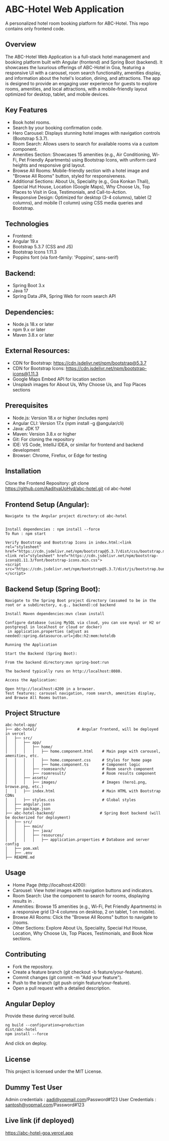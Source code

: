 # ABC-Hotel Web Application
A personalized hotel room booking platform for ABC-Hotel. This repo contains only frontend code.

## Overview
The ABC-Hotel Web Application is a full-stack hotel management and booking platform 
built with Angular (frontend) and Spring Boot (backend). It showcases the luxurious 
offerings of ABC-Hotel in Goa, featuring a responsive UI with a carousel, room search 
functionality, amenities display, and information about the hotel's location, dining, 
and attractions. The app is designed to provide an engaging user experience for guests 
to explore rooms, amenities, and local attractions, with a mobile-friendly layout optimized 
for desktop, tablet, and mobile devices.

## Key Features
- Book hotel rooms.
- Search by your booking confirmation code.
- Hero Carousel: Displays stunning hotel images with navigation controls (Bootstrap 5.3.7).
- Room Search: Allows users to search for available rooms via a custom <app-roomsearch> component.
- Amenities Section: Showcases 15 amenities (e.g., Air Conditioning, Wi-Fi, Pet Friendly Apartments) using Bootstrap Icons, with uniform card heights and responsive grid layout.
- Browse All Rooms: Mobile-friendly section with a hotel image and "Browse All Rooms" button, styled for responsiveness.
- Additional Sections: About Us, Speciality (e.g., Goa Konkan Thali), Special Hut House, Location (Google Maps), Why Choose Us, Top Places to Visit in Goa, Testimonials, and Call-to-Action.
- Responsive Design: Optimized for desktop (3-4 columns), tablet (2 columns), and mobile (1 column) 
using CSS media queries and Bootstrap.

## Technologies

- Frontend:
- Angular 19.x
- Bootstrap 5.3.7 (CSS and JS)
- Bootstrap Icons 1.11.3
- Poppins font (via font-family: 'Poppins', sans-serif)

## Backend:
- Spring Boot 3.x
- Java 17
- Spring Data JPA, Spring Web for room search API


## Dependencies:
- Node.js 18.x or later
- npm 9.x or later
- Maven 3.8.x or later


## External Resources:
- CDN for Bootstrap: https://cdn.jsdelivr.net/npm/bootstrap@5.3.7
- CDN for Bootstrap Icons: https://cdn.jsdelivr.net/npm/bootstrap-icons@1.11.3
- Google Maps Embed API for location section
- Unsplash images for About Us, Why Choose Us, and Top Places sections



## Prerequisites

- Node.js: Version 18.x or higher (includes npm)
- Angular CLI: Version 17.x (npm install -g @angular/cli)
- Java: JDK 17
- Maven: Version 3.8.x or higher
- Git: For cloning the repository
- IDE: VS Code, IntelliJ IDEA, or similar for frontend and backend development
- Browser: Chrome, Firefox, or Edge for testing

## Installation

Clone the Frontend Repository:
git clone https://github.com/AadityaUoHyd/abc-hotel.git
cd abc-hotel


## Frontend Setup (Angular):
```
Navigate to the Angular project directory:cd abc-hotel


Install dependencies : npm install --force
To Run : npm start

Verify Bootstrap and Bootstrap Icons in index.html:<link rel="stylesheet" href="https://cdn.jsdelivr.net/npm/bootstrap@5.3.7/dist/css/bootstrap.min.css">
<link rel="stylesheet" href="https://cdn.jsdelivr.net/npm/bootstrap-icons@1.11.3/font/bootstrap-icons.min.css">
<script src="https://cdn.jsdelivr.net/npm/bootstrap@5.3.7/dist/js/bootstrap.bundle.min.js"></script>

```


## Backend Setup (Spring Boot):
```
Navigate to the Spring Boot project directory (assumed to be in the root or a subdirectory, e.g., backend):cd backend

Install Maven dependencies:mvn clean install

Configure database (using MySQL via cloud, you can use mysql or H2 or postgresql in localhost or cloud or docker)
 in application.properties (adjust as needed):spring.datasource.url=jdbc:h2:mem:hoteldb

Running the Application

Start the Backend (Spring Boot):

From the backend directory:mvn spring-boot:run

The backend typically runs on http://localhost:8080.

Access the Application:

Open http://localhost:4200 in a browser.
Test features: carousel navigation, room search, amenities display, and Browse All Rooms button.
```


## Project Structure
```
abc-hotel-app/
├── abc-hotel/                  # Angular frontend, will be deployed in vercel
│   ├── src/
│   │   ├── app/
│   │   │   ├── home/
│   │   │   │   ├── home.component.html    # Main page with carousel, amenities, etc.
│   │   │   │   ├── home.component.css     # Styles for home page
│   │   │   │   ├── home.component.ts      # Component logic
│   │   │   ├── roomsearch/                # Room search component
│   │   │   ├── roomresult/                # Room results component
│   │   ├── assets/
│   │   │   ├── images/                    # Images (hero1.png, browse.png, etc.)
│   │   ├── index.html                     # Main HTML with Bootstrap CDNs
│   │   ├── styles.css                     # Global styles
│   ├── angular.json
│   ├── package.json
├── abc-hotel-backend/                    # Spring Boot backend (will be dockerized for deployment)
│   ├── src/
│   │   ├── main/
│   │   │   ├── java/
│   │   │   ├── resources/
│   │   │   │   ├── application.properties # Database and server config
│   ├── pom.xml
│   ├── .env
├── README.md
```

## Usage
- Home Page (http://localhost:4200):
- Carousel: View hotel images with navigation buttons and indicators.
- Room Search: Use the <app-roomsearch> component to search for rooms, displaying results in <app-roomresult>.
- Amenities: Browse 15 amenities (e.g., Wi-Fi, Pet Friendly Apartments) in a responsive grid (3-4 columns on desktop, 2 on tablet, 1 on mobile).
- Browse All Rooms: Click the "Browse All Rooms" button to navigate to /rooms.
- Other Sections: Explore About Us, Speciality, Special Hut House, Location, Why Choose Us, Top Places, Testimonials, and Book Now sections.


## Contributing
- Fork the repository.
- Create a feature branch (git checkout -b feature/your-feature).
- Commit changes (git commit -m "Add your feature").
- Push to the branch (git push origin feature/your-feature).
- Open a pull request with a detailed description.

## Angular Deploy
Provide these during vercel build.
```
ng build --configuration=production
dist/abc-hotel
npm install --force
```
And click on deploy.

## License
This project is licensed under the MIT License.

## Dummy Test User
Admin credentials : aadi@yopmail.com/Password#123
User Credentials : santosh@yopmail.com/Password#123

## Live link (if deployed)
https://abc-hotel-goa.vercel.app
